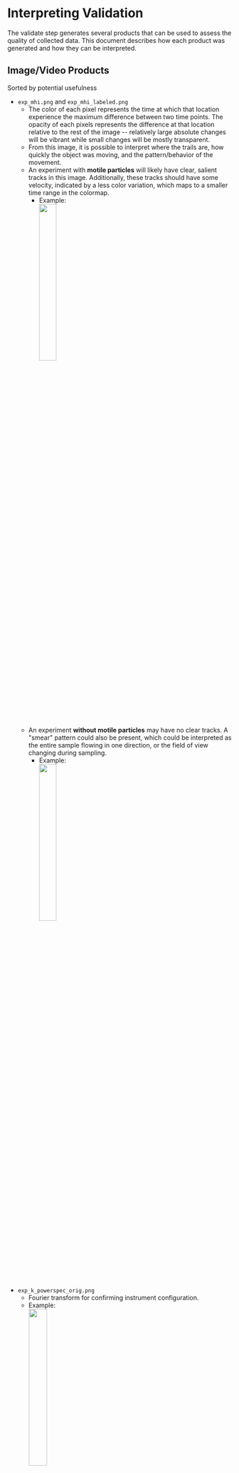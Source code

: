 # Interpreting Validation

The validate step generates several products that can be used to assess the
quality of collected data. This document describes how each product was
generated and how they can be interpreted.

## Image/Video Products

Sorted by potential usefulness

* `exp_mhi.png` and `exp_mhi_labeled.png`
    * The color of each pixel represents the time at which that location
      experience the maximum difference between two time points. The opacity
      of each pixels represents the difference at that location relative to
      the rest of the image -- relatively large absolute changes will be
      vibrant while small changes will be mostly transparent.
    * From this image, it is possible to interpret where the trails are,
      how quickly the object was moving, and the pattern/behavior of the movement.
    * An experiment with **motile particles** will likely have clear, salient
      tracks in this image.
      Additionally, these tracks should have some velocity, indicated by a less
      color variation, which maps to a smaller time range in the colormap.
        * Example:\
          <img src="examples/validate/2019_11_12_09_26_26_655_medium_motile_DHM_No_mhi_labeled.png" width="30%">
    * An experiment **without motile particles** may have no clear tracks.
      A "smear" pattern could also
      be present, which could be interpreted as the entire sample flowing in
      one direction, or the field of view changing during sampling.
        * Example:\
          <img src="examples/validate/2019_10_17_10_43_56_920_empty_empty_DHM_nan_mhi_labeled.png" width="30%">
* `exp_k_powerspec_orig.png`
    * Fourier transform for confirming instrument configuration.
    * Example:\
      <img src="examples/validate/2019_11_12_09_26_26_655_medium_motile_DHM_No_k_powerspec_orig.png" width="30%">
* `exp_first_image.png`
    * The first hologram of the sequence. Any obvious issues,
      such as exposure or artifacts, can be quickly diagnosed.
    * Example:\
      <img src="examples/validate/2019_11_12_09_26_26_655_medium_motile_DHM_No_first_image.png" width="30%">
* `exp_median_image.tif`
    * The median image of the hologram of the sequence used to calculate
      baseline subtracted images.
      Useful for visualizing the background noise.
    * Example:\
      <img src="examples/validate/2019_11_12_09_26_26_655_medium_motile_DHM_No_median_image.tif" width="30%">
* `exp_first_hist.png`
    * A pixel histogram of the first hologram of the sequence.
      Useful for checking under or over-exposure.
    * Example:\
      <img src="examples/validate/2019_11_12_09_26_26_655_medium_motile_DHM_No_first_hist.png" width="30%">
* `exp_density_first_image_stdevs.png`
    * An estimate of an experiment's particle density using standard deviation
      over image blocks. If the standard deviation in a particular block exceeds
      the threshold (set in config), then that block is considered dense.
      Useful for checking how dense/crowded an experiment is.
    * Example:\
      <img src="examples/validate/2019_11_12_09_26_26_655_medium_motile_DHM_No_density_first_image_stdevs.png" width="30%">
* `exp_density_first_image_viz.gif`
    * An animation showing which blocks of an experiment's first image are
      considered dense.
      Useful for checking how dense/crowded an experiment is and setting an
      appropriate density threshold in the config.
    * Example:\
      <img src="examples/validate/2019_11_12_09_26_26_655_medium_motile_DHM_No_density_first_image_viz.gif" width="30%">
* `exp_base_movie.mp4` and `exp_base_movie.gif`
    * A video of the baseline-subtracted frames
      (currently, the baseline is computed as the median image
      across the dataset). This noise removal makes
      it much easier to identify and track moving targets.
    * Example:\
      <img src="examples/validate/2019_11_12_09_26_26_655_medium_motile_DHM_No_base_movie.gif" width="30%">
* `exp_diff_movie.mp4` and `exp_diff_movie.gif`
    * A video of the absolute difference between the current frame and the
      previous frame in the sequence. Any objects that have moved between the
      two frames are highlighted with a parentheses-like pattern `()` that
      results from the absolute difference of two offset circles.
    * Example:\
      <img src="examples/validate/2019_11_12_09_26_26_655_medium_motile_DHM_No_diff_movie.gif" width="30%">
* `exp_trail_movie.mp4` and `exp_trail_movie.gif`
    * A "trail" video of the difference movie above. Each frame contains the
      maximum pixel value from the last 5 difference frames, including the current
      frame. This has the effect of generating a "trail" for each object, as each
      frame shows the object's current position as well as the last 4 positions.
      The length of the trail may change with configuration, but the default
      is currently 5.
    * This video may be easier to label than the other products, as the trail
      provides a point of comparison.
    * Example:\
      <img src="examples/validate/2019_11_12_09_26_26_655_medium_motile_DHM_No_trail_movie.gif" width="30%">
* `exp_orig_movie.mp4` and `exp_orig_movie.gif`
    * A video of the original captured frames. While this video is
      provided as reference, more processed products may be easier for diagnosis.
    * Example:\
      <img src="examples/2019_11_12_09_26_26_655_medium_motile_DHM_No_orig_movie.gif" width="30%">

## Metric/Plot Products

* `exp_timestats_duplicate_frames.png`
    * This is a binary plot that plots `TRUE` if a frame is identical to the
      previous one.
    * A **good** experiment will only plot `FALSE` throughout the sequence.
        * Example:\
          <img src="examples/validate/2019_11_12_09_26_26_655_medium_motile_DHM_No_timestats_duplicate_frames.png" width="30%">
    * A **bad** experiment will have a `TRUE` value somewhere in the sequence.
* `exp_timestats_intensity.csv` and `exp_timestats_intensity.png`
    * This plot reports the per-image intensity throughout the sequence.
    * A **good** experiment will have a consistent plot with no major spikes or
      variations. The value itself is less informative, but thresholds have been
      set based on previously processed experiments. These are shown as red, dashed
      lines.
        * Example:\
          <img src="examples/validate/2019_11_12_09_26_26_655_medium_motile_DHM_No_timestats_intensity.png" width="30%">
    * A **bad** experiment may exceed the thresholds. Even if it does not, it
      may still have visible spikes or large variations that still indicate that
      the experiment has data quality issues.
        * Example:\
          <img src="examples/validate/2019_11_12_09_25_40_100_medium_motile_DHM_No_timestats_intensity.png" width="30%">
* `exp_timestats_pixeldiff.csv` and `exp_timestats_pixeldiff.png`
    * This plot reports the per-image intensity difference throughout the sequence.
    * A **good** experiment will have a plot that does not cross the set thresholds,
      shown as red, dashed lines. The thresholds were set based on previously
      processed experiments, and experiments that passed these thresholds were shown
      to have data quality issues. Some variance is expected.
        * Example:\
          <img src="examples/validate/2019_11_12_09_26_26_655_medium_motile_DHM_No_timestats_pixeldiff.png" width="30%">
    * A **bad** experiment will have a plot that consistently exceeds the set
      thresholds or spikes past the thresholds. Consistently exceeding the thresholds
      may indicate that there are traveling waves, or that the subject of the experiment
      is too dense. Spiking past the thresholds may indicate a sudden change, such
      as a focal change or a shaken/moved stage.
        * Example:\
          <img src="examples/validate/2019_10_15_12_37_59_252_sparse_non-motile_DHM_nan_timestats_pixeldiff.png" width="30%">
* `exp_timestats_density.csv` and `exp_timestats_density.png`
    * This plot reports an estimate of the per-image particle density throughout
      the sequence.
    * A **good** experiment will have a plot that does not cross the set thresholds,
      shown as red, dashed lines. The thresholds were set based on previously
      processed experiments. Some variance is expected.
        * Example:\
          <img src="examples/validate/2019_11_12_11_18_03_647_very-dense_motile_DHM_No_timestats_density.png" width="30%">
    * A **bad** experiment will have a plot that consistently exceeds the set
      threshold. Consistently exceeding the threshold usually indicates that many
      particles are present and are likely to overlap. This may cause the tracker
      performance to suffer.
        * Example:\
          <img src="examples/validate/2019_11_12_09_26_26_655_medium_motile_DHM_No_timestats_density.png" width="30%">
* `exp_processing_output.txt`
    * There are two values here that are especially useful as a sanity check:
    * `Loading errors` will indicate if there are any corrupt hologram images.
      Corrupt images in invalid .tif formats have been seen before.
      In addition to a frame count, a log will be printed indicating which images
      were corrupt:
      ```
      Bad image name:~/00207_holo.tif, index:6
      ```
    * `Repeated hologram images` will indicate if there are any hologram images
      that are identical to the previous frame. Such frames due to data collection
      issues have been seen before.
      In addition to a frame count, a log will be printed indicating which images
      were identical to the previous:
      ```
      Duplicate images name:207, index:~/00208_holo.tif
      ```
    * The per-image statistics are useful as a snapshot, but more detailed
      products exist to visualize these statistics.

## Notes
* `docs/presentations/Thresholds_Jake_07202020.pptx` contains more information
  on how the initial thresholds for intensity and differences were set (used in
  metric/plot products).

# Config Parameters #
* tracker_settings:
  * track_plot: bool
  * debug_video: bool
  * skip_frames: int
  * diff_comp:
     * median_window: int
     * absthresh: float
     * pcthresh: float
  * clustering:
     * dbscan:
       * epsilon_px: float
       * min_weight: float
     * filters:
        * min_px: int
  * tracking:
     * use_acceleration: bool
     * max_init_dist: float
     * max_assignment_dist: float
     * max_projected_frames: int
     * min_track_obs: int

# Output JSON Format #

* Times
  * Frame indices of the particles. Integers. No nulls.
* Particles_Position
  * Positions of the track particles. List of two-element lists of float coordinates. NaNs possible due to tracker re-acquisition.
* Particles_Size
  * Number of pixels discovered while clustering for each particle. List of integers. NaNs possible due to tracker re-acquisition.
* Particles_Bbox
  * Bounding box of pixels discovered while clustering for each particle. Lists of `[[topleft_y, topleft_x], [height, width]]`. NaNs possible due to tracker re-acquisition.
* Particles_Intensity
  * Sum of all pixel values discovered while clustering for each particle. List of floats. NaNs possible due to tracker re-acquisition. Useful for FAME/VFI, less so for HELM.
* Particles_Estimated_Position
  * Positions of the track particles; however, if particles were lost for a few frames due to reacquisition, nulls in Particles_Position are replaced with the projected location. Useful if you need non-null particle positions. List of list of float pairs.
* Particles_Estimated_Velocity
  * Velocities of the track particles, used during projection. List of list of float pairs.
* Particles_Estimated_Acceleration
  * Acceleration of the track particles, possibly used during projection. List of list of float pairs.
* Track_ID
  * ID of the track within the experiment. List of Integers.

# The Tracker Algorithm #

The tracker algorithm follows three main steps. At each frame:
1. Compute a processed/filtered diff image
2. Run clustering on the diff image
3. Assign clusters to current tracks/create new tracks

## Diff Image ##

### Compute rolling median ###

We first compute a median image over the past `median_window` frames. Median is computed independently per pixel using np.median(). A higher value is more robust to noise / particles passing through, a lower value is more adaptive (say, to a large out of focus particle moving slowly). This becomes less efficient both in memory and runtime as `median_window` increases. Perf could be improved by leveraging that the window only changes by one addition and one subtraction each frame. Thus the median can shift by at most one index in a sorted list.

### Subtract median image from current frame ###

The goal of the median image is to model the current background. By subtracting this image from the current frame we hope to highlight moving particles. The absolute value is taken to capture both bright and dark anomalies. Depending on particle speed and `median_window`, anywhere from just the leading edge, to particle body, to trailing edge can be captured. 

### Filter resulting diff ###

Even after median subtraction, the diff image is still noisy. To account for this noise and reduce complexity of the later clustering, we set both absolute and percentile thresholds on the diff. The absolute thresholding masks any diff pixels which fall below a raw pixel difference `absthresh`. The percent thresholding masks the smallest `pcthresh` percent of diff pixels. In this implementation, the percentile cutoff is precomputed and we then apply a single threshold using the max of the absolute and percentile thresholds.

Small note: The thresholds are used in tandem as they are robust to different variations in data. The absolute threshold accounts for varying point density. It aims to set a cutoff on the raw intensity difference between noise to noise and noise to particle. The percent threshold doesn't care about the magnitude of this raw difference; rather it is an apriori estimation on the density of particles as a percentage of pixels in the image.

### Percentile transformation ###

As a last step post filtering and before clustering, the diff image is normalized across the entire 0 to 255 8-bit range. All non-zero pixels are first sorted, then each pixel is assigned a value in the range 0-255 based linearly on its position in the sorted list. That is, the dimmest (non-zero) pixel in the diff is set to 0, the brightest is 255, and the median is floor(255/2). If multiple pixels tie in the sorted list, they are all set to the same value (the mean of their would-be assignments had there been no tie).

No tests have been done without this normalization by the new team. While it is expected this normalization helps ensure the same clustering parameters work for every frame, it is worth testing without normalization to verify that assumption.

## Clustering ##

We run weighted DBSCAN out of the box on the filtered, normalized diff image. DBSCAN takes parameters `epsilon_px` - the "epsilon" DBSCAN parameter in units of pixels, and `min_weight` - the minimum sum of point weights within an epsilon ball to start a cluster.

Post-clustering, we then filter out any cluster that has fewer than `min_px` points (unweighted).

Each cluster is then reduced to a single center - the unweighted mean of the points. One obvious alternative would be to use the centroid of the weighted points (unimplemented as of now).

Lastly, clustering (and later tracking) is only run after `skip_frames` frames have passed. This is to allow sufficient frames for the median computation before attempting later tracker stages.

## Assign Clusters to Tracks ##

After clustering, each cluster point (center) is assigned to a current or new track. At frame one, each cluster is considered its own track. At subsequent frames, all current tracks are projected to get an estimate on the current position of the tracked particle. 

This projection is either a simple (position + estimated velocity * elapsed time) or additionally includes acceleration depending on the value of `use_acceleration`. Estimated velocity is computed using most recent two frames. Acceleration uses three. At this time it seems that acceleration estimation is too noisy to aid in the projection.

Each detected cluster is assigned to the closest projected track, so long as this distance is less than `max_assignment_dist` in pixels. If the cluster is not within `max_assignment_dist` of any track, it starts a new track.

Multiple clusters may be assigned to the same track. In this case either the closest cluster is assigned to the track (and the others discarded; they do not form new tracks) or the unweighted mean of the assigned clusters is used. Which behavior is controlled by `allow_cluster_aggregation`.

If a track has no assigned clusters, then it is considered unmatched for that frame. A track can remain unmatched for up to `max_projected_frames` before termination. During this time the track continues to be projected using its last known estimates, and at any time may be picked up again by a new matched cluster. These unmatched frames are currently set to NULL in the track output, but could be interpolated in the future.

Note that the `max_assignment_dist` parameter needs to strike a careful balance between allowing *some* error to avoid fragmented tracks, whilst preventing interference from neighboring tracks and/or noise. Setting `allow_cluster_aggregation` to false should help with this problem -> only considering closest means tracks aren't affected by additional clusters at the outskirts of the range. Additionally if two particles get close, tracks are correct as long as each cluster remains closest to its projected track. Of course, severe overlap will result in two particles forming a single cluster. Here we hope that the track projection can regain tracking after the particles separate.

All finished tracks (either terminated after being unmatched for too many frames, or the last experiment frame is hit) are trimmed of any trailing NULL's. If tracks are too short (fewer than `min_track_obs` non-NULL frames), they are omitted. The tracker algorithm then outputs the surviving tracks.

# Features Extraction
The `features` step in HELM_pipeline calculates feature metrics that quantitatively characterize a particle's track. HELM will save out a CSV file (at `<experiment_directory>/features`) containing the value for each feature metric for all tracks after the `features` step completes. These features are used by the downstream machine learning algorithm (in the `predict` step) to classify if the tracked particle appears motile or not.

# Feature Descriptions
The full technical description and equations for each feature metric are in the [features jupyter notebook](feature_descriptions.ipynb).

## Pending Issues/Notes

- [ ] Gary's kernel projection features have not been implemented
- [ ] The classifier currently ignores any track labels other than `motile`
      and `non-motile`; most notably, tracks labeled `ambiguous` are dropped.
- [ ] The current classifier only uses a random forest model, need to discuss
      how other models and preprocessing should be implemented
- [ ] DOMINE integration

## Usage

### Pipeline

The pipeline only calls `train()` and `predict()`. They are called by the
`train` and `predict` steps, respectively, and rely on outputs from the 
following steps:

- Train:
  - Hand labeled tracks
  - `tracker` for detected tracks
  - `track_evaluation` for matching detected tracks to hand labeled tracks
  - `features` with `--train_feats` flag for extracting features only from
    tracks with matching hand labels
- Predict:
  - `tracker` for detected tracks
  - `features` for extracting features from all tracks
  - Hand labeled tracks of validation metrics are needed

The classifier has outputs in both the batch-level and experiment-level output
directories.

- Train:
  - Trained model: batch-level
  - Training metrics: batch-level
  - Cross validation metrics: batch-level
- Predict:
  - Classification output: experiment-level
  - Prediction metrics (if they exist): batch-level

### `train()`

```
def train(experiments, batch_outdir, config, hyperparams={"max_depth": 10}):
    """ Trains an sklearn random forest model on input features and saves it as a pickle

    Parameters
    ----------
    experiments: list
        List of experiments generated by pipeline-level glob
    batch_outdir: string
        Output directory for batch-level metrics and trained model
    config: dict
        Configuration dictionary read in by pipeline from YAML
    hyperparams: dict
        Hyperparameters for model training. Exposed for DOMINE optimization.
        NOTE: Temporarily defaults to {"max_depth": 10}
        NOTE: Do not add hyperparameters to config, it should not be configurable
    
    Returns
    -------
    None
    """
```

Notes:
* `hyperparams` is exposed but unused. This is intentional, as it should not
  be modified.
* Even if cross-validation is enabled, the model that is saved by this step is
  the model trained on the entire training set. In the future, we may want to
  save the best fold from cross-validation.
* Enabling calibration may not always result in a better-calibrated model,
  especially if there is limited training data. It is recommended to disable
  this option unless calibration is deemed necessary using the calibration curve
  plot.
* Features with `NaN` or `inf` values are converted using `np.nan_to_num()`
  before classification.
* Training will abort if:
  * There are no tracks in the `features` output
  * None of the tracks in the `features` output have valid labels
* Cross-validation will abort if there are not enough samples to do the number
  of folds specified. However, training itself will not abort.

### `predict()`

```
def predict(experiments, batch_outdir, model_path, config):
    """ Tests an sklearn model on input features and writes prediction JSONs

    Parameters
    ----------
    experiments: list
        List of experiments generated by pipeline-level glob
    batch_outdir: string
        Batch outdir specified in --batch_outdir
    model_path: string
        Absolute path to the model to be used for prediction
    config: dict
        Configuration dictionary read in by pipeline from YAML
    
    Returns
    -------
    None
    TODO: Return metrics for DOMINE optimization?
    """
```

Notes
* This function can use any sklearn model object. See the next section for the
  model definition.
* The classification output only includes the modified track JSON files with the
  additional keys `classification` and `probability_motility`.
* Metrics are written only for tracks in the input that have hand labels.

### Motility Classification Model Requirements

Any model, including those trained externally to OWLS/HELM, can be used as a motility classifier. However, it needs to meet the following specifications.

The provided model pickle file is expanded as follows:
```python
clf, feat_columns = pickle.load(f)
```

`clf` must be a trained sklearn classifier object with the `predict_proba()` call available. If preprocessing, such as normalization or standardization, is required, it must be included into this object using a [pipeline](https://scikit-learn.org/0.23/modules/compose.html#combining-estimators) object. Additionally, the classifier itself should be the last step in the pipeline, as the `classes_` attribute will be accessed on the last pipeline step. This attribute, which specifies the names of the predicted classes, must include `'motile'`. `sklearn` may warn if the trained classifier object and the software itself are running on different versions, so using the version specified in `requirements.txt` is strongly recommended.

`feat_columns` is a list of strings that includes the features used to train the classifier. This is compared against the features generated by the `features` step for consistency. This is done with a set comparison, so the list does not need to be in the same order, but the elements need to be the same. As long as the elements are the same, the ordering will be corrected to match the classifier.


# Interpreting Autonomous Science Data Products (ASDPs)

The ASDP step generates several products representing the "knowledge-compressed" version of the collected data. Knowledge compression attempts to distill the raw data in a manner that retains the scientific richness and complexity of the overall dataset but with a drastically reduced overall file size. This document describes how each HELM ASDP is generated and how they can be interpreted.

## Science Utility Estimate (SUE)
Filepath convention: `<exp_fname>/asdp/<exp_fname>_sue.csv`

The SUE represents an estimate of any particular experiment's scientific saliency; experiments with higher SUEs will be prioritized for downlink before those with low SUEs. A SUE consists of a CSV file containing a single number on the interval [0, 1]. JEWEL ingests these CSV files in order to generate a single downlink queue across all experiments.

The SUE is generated by calculated a weighted sum of metrics derived from a particular experiment. Currently, the HELM SUE is calculated using one metric: the number of particle tracks classified as `motile`. Each metric has an extrema value defined in the config such that the metric does not increase the SUE once it has passed this maximum value.

## Diversity Descriptor (DD)
Filepath convention: `<exp_fname>/asdp/<exp_fname>_dd.csv`

The DD is a vector that acts as a numeric fingerprint of the experiments content. A SUE consists of a CSV file containing a multiple metrics that each lie on the interval [0, 1]. If two experiments are very far away from each other in this hyperspace, they have large differences in their content. Along with the SUE, JEWEL ingests these CSV files in order to generate a single downlink queue across all experiments.

The DD is generated by concatenating several metrics derived from a particular experiment. Currently, the HELM DD is calculated using the number of particles classified as motile, non-motile, or other. Each dimension can be shrunk or expanded using the `weights` parameter. Like the SUE all metrics have an associated cap in the config so the metric is bounded.

## Mugshots
Directory convention: `<exp_fname>/asdp/mugshots/*.png`

Mugshots are small image crops around individual particles that were detected in the DHM data. These crops allow 3D reconstructions of the detected particles and are a light alternative (in terms of file size) to transmitting and reconstructing entire DHM images. Each track can have one or more mugshot images associated with it.

<img src="examples/asdp/2048_2048_9_276_442_25_14.png" width="100%">

## Tracks
Directory convention `<exp_fname>/predict/*.json`

Tracks are json files that contain a number of details about detected particles. This includes, the particle's estimated position, velocity, acceleration, size, etc. over time. The track json files in `/predict` also contain classifier predictions as to the category of particle movement. Here, potential classes are `motile`, `non-motile`, or `other`. From these tracks, it's possible to generate visualization movies showing how particles moved throughout the course of the DHM recording.

## Visualization movie
Filepath convention: `<exp_fname>/asdp/<exp_fname>_visualizer.mp4`

The visualization movie shows the original data overlaid with autonomous information. The left pane displays the background subtracted data with detected tracks overlayed according to their classification (e.g., motile or non-motile). The right pane shows an animated version of the motion history image. Color indicates where in time the largest per-pixel change occurred and white pixels indicate the largest change was at this timepoint in the video. The top plot provides counts of motile/non-motile pixels over time (and the true number of motile/non-motile pixels if ground-truth labels are available.)

<img src="examples/asdp/2019_11_12_09_59_14_007_medium_motile_DHM_No_visualizer.gif" width="100%">